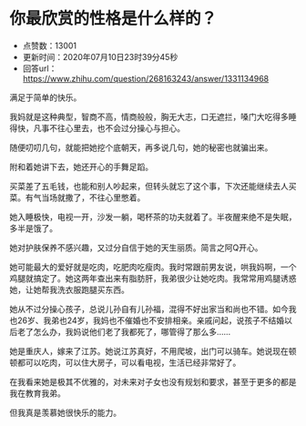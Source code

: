 # 你最欣赏的性格是什么样的？
- 点赞数：13001
- 更新时间：2020年07月10日23时39分45秒
- 回答url：https://www.zhihu.com/question/268163243/answer/1331134968
<body>
 <p data-pid="WttrwWQo">满足于简单的快乐。</p>
 <p data-pid="-CWCbeUD">我妈就是这种典型，智商不高，情商般般，胸无大志，口无遮拦，嗓门大吃得多睡得快，凡事不往心里去，也不会过分操心与担心。</p>
 <p data-pid="CdVerWoa">随便叨叨几句，就能把她挖个底朝天，再多说几句，她的秘密也就骗出来。</p>
 <p data-pid="odl1dg73">附和着她讲下去，她还开心的手舞足蹈。</p>
 <p data-pid="LC8oTr2-">买菜差了五毛钱，也能和别人吵起来，但转头就忘了这个事，下次还能继续去人买菜。有气当场就撒了，不往心里憋着。</p>
 <p data-pid="UDt5JitO">她入睡极快，电视一开，沙发一躺，喝杯茶的功夫就着了。半夜醒来绝不是失眠，多半是饿了。</p>
 <p data-pid="IqMz-z-z">她对护肤保养不感兴趣，又过分自信于她的天生丽质。简言之阿Q开心。</p>
 <p data-pid="NwfTRXxi">她可能最大的爱好就是吃肉，吃肥肉吃瘦肉。我时常跟前男友说，哄我妈啊，一个鸡腿就搞定了。她这两年查出来有脂肪肝，我弟很少让她吃肉。我常常用鸡腿诱惑她，让她帮我洗衣服跑腿买东西。</p>
 <p data-pid="Cu2E2m3n">她从不过分操心孩子，总说儿孙自有儿孙福，混得不好出家当和尚也不错。如今我也26岁、我弟也24岁，我妈也不催婚也不安排相亲。亲戚问起，说孩子不结婚以后老了怎么办，我妈说他们老了我都死了，哪管得了那么多……</p>
 <p data-pid="65j82hpb">她是重庆人，嫁来了江苏。她说江苏真好，不用爬坡，出门可以骑车。她说现在顿顿都可以吃肉，可以住大房子，可以看电视，生活已经非常好了。</p>
 <p data-pid="NhFNnRum">在我看来她是极其不优雅的，对未来对子女也没有规划和要求，甚至于更多的都是我在教育我弟。</p>
 <p data-pid="oixgzmdD">但我真是羡慕她很快乐的能力。</p>
</body>